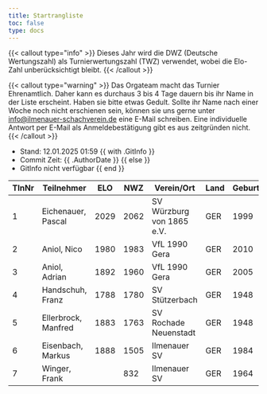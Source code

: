 ```yaml
---
title: Startrangliste
toc: false
type: docs
---
```


{{< callout type="info" >}}
Dieses Jahr wird die DWZ (Deutsche Wertungszahl) als Turnierwertungszahl (TWZ) verwendet, wobei die Elo-Zahl unberücksichtigt bleibt.
{{< /callout >}}

{{< callout type="warning" >}}
Das Orgateam macht das Turnier Ehrenamtlich. Daher kann es durchaus 3 bis 4 Tage dauern bis ihr Name in der Liste erscheint. Haben sie bitte etwas Gedult. Sollte ihr Name nach einer Woche noch nicht erschienen sein, können sie uns gerne unter [info@ilmenauer-schachverein.de](mailto:info@ilmenauer-schachverein.de) eine E-Mail schreiben. Eine individuelle Antwort per E-Mail als Anmeldebestätigung gibt es aus zeitgründen nicht.
{{< /callout >}}

- Stand: 12.01.2025 01:59
{{ with .GitInfo }}
- Commit Zeit: {{ .AuthorDate }}
{{ else }}
- GitInfo nicht verfügbar
{{ end }}

| TlnNr | Teilnehmer          | ELO  | NWZ  | Verein/Ort                | Land | Geburt |
| ----- | ------------------- | ---- | ---- | ------------------------- | ---- | ------ |
| 1     | Eichenauer, Pascal  | 2029 | 2062 | SV Würzburg von 1865 e.V. | GER  | 1999   |
| 2     | Aniol, Nico         | 1980 | 1983 | VfL 1990 Gera             | GER  | 2010   |
| 3     | Aniol, Adrian       | 1892 | 1960 | VfL 1990 Gera             | GER  | 2005   |
| 4     | Handschuh, Franz    | 1788 | 1780 | SV Stützerbach            | GER  | 1948   |
| 5     | Ellerbrock, Manfred | 1883 | 1763 | SV Rochade Neuenstadt     | GER  | 1948   |
| 6     | Eisenbach, Markus   | 1888 | 1505 | Ilmenauer SV              | GER  | 1984   |
| 7     | Winger, Frank       |      | 832  | Ilmenauer SV              | GER  | 1964   |

